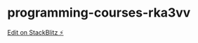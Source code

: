 # programming-courses-rka3vv

[Edit on StackBlitz ⚡️](https://stackblitz.com/edit/programming-courses-rka3vv)